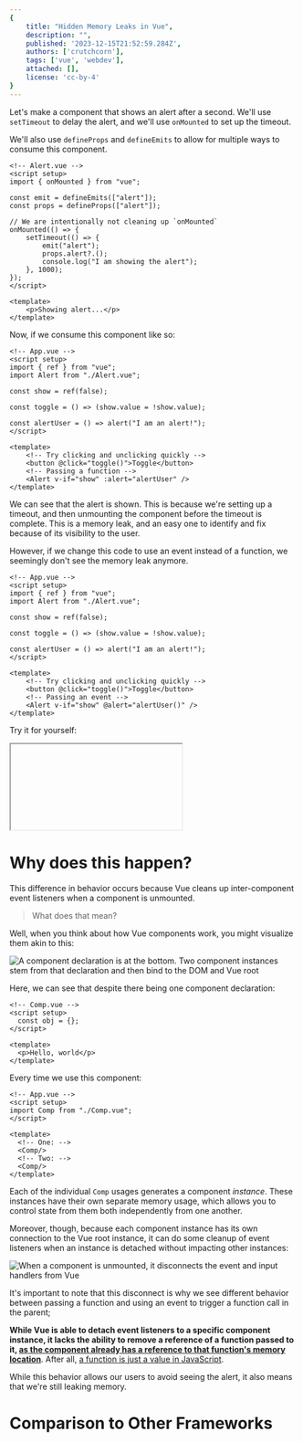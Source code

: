 ```yaml
---
{
    title: "Hidden Memory Leaks in Vue",
    description: "",
    published: '2023-12-15T21:52:59.284Z',
    authors: ['crutchcorn'],
    tags: ['vue', 'webdev'],
    attached: [],
    license: 'cc-by-4'
}
---
```


Let's make a component that shows an alert after a second. We'll use `setTimeout` to delay the alert, and we'll use `onMounted` to set up the timeout.

We'll also use `defineProps` and `defineEmits` to allow for multiple ways to consume this component.

```vue
<!-- Alert.vue -->
<script setup>
import { onMounted } from "vue";

const emit = defineEmits(["alert"]);
const props = defineProps(["alert"]);

// We are intentionally not cleaning up `onMounted`
onMounted(() => {
	setTimeout(() => {
		emit("alert");
		props.alert?.();
		console.log("I am showing the alert");
	}, 1000);
});
</script>

<template>
	<p>Showing alert...</p>
</template>
```

Now, if we consume this component like so:

```vue {15-16}
<!-- App.vue -->
<script setup>
import { ref } from "vue";
import Alert from "./Alert.vue";

const show = ref(false);

const toggle = () => (show.value = !show.value);

const alertUser = () => alert("I am an alert!");
</script>

<template>
	<!-- Try clicking and unclicking quickly -->
	<button @click="toggle()">Toggle</button>
    <!-- Passing a function -->
	<Alert v-if="show" :alert="alertUser" />
</template>
```

We can see that the alert is shown. This is because we're setting up a timeout, and then unmounting the component before the timeout is complete. This is a memory leak, and an easy one to identify and fix because of its visibility to the user.

However, if we change this code to use an event instead of a function, we seemingly don't see the memory leak anymore.

```vue {15-16}
<!-- App.vue -->
<script setup>
import { ref } from "vue";
import Alert from "./Alert.vue";

const show = ref(false);

const toggle = () => (show.value = !show.value);

const alertUser = () => alert("I am an alert!");
</script>

<template>
	<!-- Try clicking and unclicking quickly -->
	<button @click="toggle()">Toggle</button>
    <!-- Passing an event -->
    <Alert v-if="show" @alert="alertUser()" />
</template>
```

Try it for yourself:

<iframe data-frame-title="Vue Unmounted Emit Behavior Demo - StackBlitz" src="uu-code:./vue-unmounted-behavior?embed=1&file=src/App.vue" sandbox="allow-modals allow-forms allow-popups allow-scripts allow-same-origin"></iframe>

# Why does this happen?

This difference in behavior occurs because Vue cleans up inter-component event listeners when a component is unmounted.

> What does that mean?

Well, when you think about how Vue components work, you might visualize them akin to this:

![A component declaration is at the bottom. Two component instances stem from that declaration and then bind to the DOM and Vue root](./vue_explainer.png)

Here, we can see that despite there being one component declaration:

```vue
<!-- Comp.vue -->
<script setup>
  const obj = {};
</script>

<template>
  <p>Hello, world</p>
</template>
```

Every time we use this component:

```vue {6-9}
<!-- App.vue -->
<script setup>
import Comp from "./Comp.vue";
</script>

<template>
  <!-- One: -->
  <Comp/>
  <!-- Two: -->
  <Comp/>
</template>
```

Each of the individual `Comp` usages generates a component _instance_. These instances have their own separate memory usage, which
allows you to control state from them both independently from one another.

Moreover, though, because each component instance has its own connection to the Vue root instance,
it can do some cleanup of event listeners when an instance is detached without impacting other instances:

![When a component is unmounted, it disconnects the event and input handlers from Vue](./vue_unmount_explainer.png)

It's important to note that this disconnect is why we see different behavior between passing a function and using an event
to trigger a function call in the parent;

**While Vue is able to detach event listeners to a specific component instance,
it lacks the ability to remove a reference of a function passed to it,
[as the component already has a reference to that function's memory location](/posts/object-mutation)**.
After all, [a function is just a value in JavaScript](/posts/javascript-functions-are-values).

While this behavior allows our users to avoid seeing the alert, it also means that we're still leaking memory.

# Comparison to Other Frameworks
